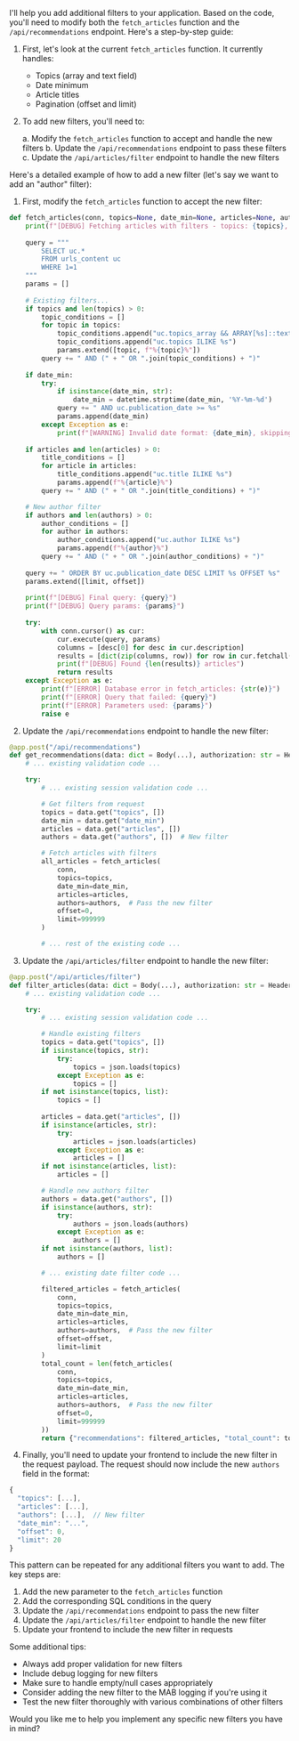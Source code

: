 I'll help you add additional filters to your application. Based on the code, you'll need to modify both the `fetch_articles` function and the `/api/recommendations` endpoint. Here's a step-by-step guide:

1. First, let's look at the current `fetch_articles` function. It currently handles:
   - Topics (array and text field)
   - Date minimum
   - Article titles
   - Pagination (offset and limit)

2. To add new filters, you'll need to:

   a. Modify the `fetch_articles` function to accept and handle the new filters
   b. Update the `/api/recommendations` endpoint to pass these filters
   c. Update the `/api/articles/filter` endpoint to handle the new filters

Here's a detailed example of how to add a new filter (let's say we want to add an "author" filter):

1. First, modify the `fetch_articles` function to accept the new filter:

```python
def fetch_articles(conn, topics=None, date_min=None, articles=None, authors=None, offset=0, limit=10):
    print(f"[DEBUG] Fetching articles with filters - topics: {topics}, date_min: {date_min}, articles: {articles}, authors: {authors}")
    
    query = """
        SELECT uc.*
        FROM urls_content uc
        WHERE 1=1
    """
    params = []
    
    # Existing filters...
    if topics and len(topics) > 0:
        topic_conditions = []
        for topic in topics:
            topic_conditions.append("uc.topics_array && ARRAY[%s]::text[]")
            topic_conditions.append("uc.topics ILIKE %s")
            params.extend([topic, f"%{topic}%"])
        query += " AND (" + " OR ".join(topic_conditions) + ")"
    
    if date_min:
        try:
            if isinstance(date_min, str):
                date_min = datetime.strptime(date_min, '%Y-%m-%d')
            query += " AND uc.publication_date >= %s"
            params.append(date_min)
        except Exception as e:
            print(f"[WARNING] Invalid date format: {date_min}, skipping date filter")
    
    if articles and len(articles) > 0:
        title_conditions = []
        for article in articles:
            title_conditions.append("uc.title ILIKE %s")
            params.append(f"%{article}%")
        query += " AND (" + " OR ".join(title_conditions) + ")"

    # New author filter
    if authors and len(authors) > 0:
        author_conditions = []
        for author in authors:
            author_conditions.append("uc.author ILIKE %s")
            params.append(f"%{author}%")
        query += " AND (" + " OR ".join(author_conditions) + ")"
    
    query += " ORDER BY uc.publication_date DESC LIMIT %s OFFSET %s"
    params.extend([limit, offset])
    
    print(f"[DEBUG] Final query: {query}")
    print(f"[DEBUG] Query params: {params}")
    
    try:
        with conn.cursor() as cur:
            cur.execute(query, params)
            columns = [desc[0] for desc in cur.description]
            results = [dict(zip(columns, row)) for row in cur.fetchall()]
            print(f"[DEBUG] Found {len(results)} articles")
            return results
    except Exception as e:
        print(f"[ERROR] Database error in fetch_articles: {str(e)}")
        print(f"[ERROR] Query that failed: {query}")
        print(f"[ERROR] Parameters used: {params}")
        raise e
```

2. Update the `/api/recommendations` endpoint to handle the new filter:

```python
@app.post("/api/recommendations")
def get_recommendations(data: dict = Body(...), authorization: str = Header(None, alias="Authorization")):
    # ... existing validation code ...

    try:
        # ... existing session validation code ...

        # Get filters from request
        topics = data.get("topics", [])
        date_min = data.get("date_min")
        articles = data.get("articles", [])
        authors = data.get("authors", [])  # New filter

        # Fetch articles with filters
        all_articles = fetch_articles(
            conn, 
            topics=topics, 
            date_min=date_min, 
            articles=articles,
            authors=authors,  # Pass the new filter
            offset=0, 
            limit=999999
        )

        # ... rest of the existing code ...
```

3. Update the `/api/articles/filter` endpoint to handle the new filter:

```python
@app.post("/api/articles/filter")
def filter_articles(data: dict = Body(...), authorization: str = Header(None, alias="Authorization")):
    # ... existing validation code ...

    try:
        # ... existing session validation code ...

        # Handle existing filters
        topics = data.get("topics", [])
        if isinstance(topics, str):
            try:
                topics = json.loads(topics)
            except Exception as e:
                topics = []
        if not isinstance(topics, list):
            topics = []
        
        articles = data.get("articles", [])
        if isinstance(articles, str):
            try:
                articles = json.loads(articles)
            except Exception as e:
                articles = []
        if not isinstance(articles, list):
            articles = []

        # Handle new authors filter
        authors = data.get("authors", [])
        if isinstance(authors, str):
            try:
                authors = json.loads(authors)
            except Exception as e:
                authors = []
        if not isinstance(authors, list):
            authors = []

        # ... existing date filter code ...

        filtered_articles = fetch_articles(
            conn, 
            topics=topics, 
            date_min=date_min, 
            articles=articles,
            authors=authors,  # Pass the new filter
            offset=offset, 
            limit=limit
        )
        total_count = len(fetch_articles(
            conn, 
            topics=topics, 
            date_min=date_min, 
            articles=articles,
            authors=authors,  # Pass the new filter
            offset=0, 
            limit=999999
        ))
        return {"recommendations": filtered_articles, "total_count": total_count}
```

4. Finally, you'll need to update your frontend to include the new filter in the request payload. The request should now include the new `authors` field in the format:

```javascript
{
  "topics": [...],
  "articles": [...],
  "authors": [...],  // New filter
  "date_min": "...",
  "offset": 0,
  "limit": 20
}
```

This pattern can be repeated for any additional filters you want to add. The key steps are:

1. Add the new parameter to the `fetch_articles` function
2. Add the corresponding SQL conditions in the query
3. Update the `/api/recommendations` endpoint to pass the new filter
4. Update the `/api/articles/filter` endpoint to handle the new filter
5. Update your frontend to include the new filter in requests

Some additional tips:

- Always add proper validation for new filters
- Include debug logging for new filters
- Make sure to handle empty/null cases appropriately
- Consider adding the new filter to the MAB logging if you're using it
- Test the new filter thoroughly with various combinations of other filters

Would you like me to help you implement any specific new filters you have in mind?
